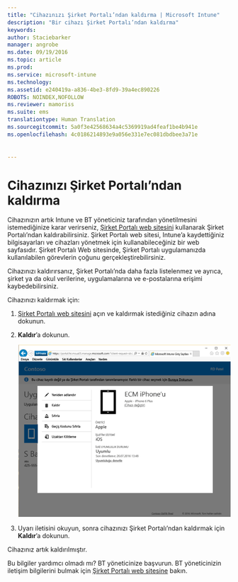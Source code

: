 ```yaml
---
title: "Cihazınızı Şirket Portalı’ndan kaldırma | Microsoft Intune"
description: "Bir cihazı Şirket Portalı’ndan kaldırma"
keywords: 
author: Staciebarker
manager: angrobe
ms.date: 09/19/2016
ms.topic: article
ms.prod: 
ms.service: microsoft-intune
ms.technology: 
ms.assetid: e240419a-a836-4be3-8fd9-39a4ec890226
ROBOTS: NOINDEX,NOFOLLOW
ms.reviewer: mamoriss
ms.suite: ems
translationtype: Human Translation
ms.sourcegitcommit: 5a0f3e42568634a4c5369919ad4feaf1be4b941e
ms.openlocfilehash: 4c0186214893e9a056e331e7ec081dbdbee3a71e


---
```



# Cihazınızı Şirket Portalı’ndan kaldırma

Cihazınızın artık Intune ve BT yöneticiniz tarafından yönetilmesini istemediğinize karar verirseniz, [Şirket Portalı web sitesini](http://portal.manage.microsoft.com) kullanarak Şirket Portalı’ndan kaldırabilirsiniz. Şirket Portalı web sitesi, Intune’a kaydettiğiniz bilgisayarları ve cihazları yönetmek için kullanabileceğiniz bir web sayfasıdır. Şirket Portalı Web sitesinde, Şirket Portalı uygulamanızda kullanılabilen görevlerin çoğunu gerçekleştirebilirsiniz.

Cihazınızı kaldırırsanız, Şirket Portalı’nda daha fazla listelenmez ve ayrıca, şirket ya da okul verilerine, uygulamalarına ve e-postalarına erişimi kaybedebilirsiniz.

Cihazınızı kaldırmak için:

1.  [Şirket Portalı web sitesini](http://portal.manage.microsoft.com) açın ve kaldırmak istediğiniz cihazın adına dokunun.

2.  **Kaldır**’a dokunun.

    ![Şirket Portalı web sitesinde cihaz kaldırma seçeneği](./media/iwp-screen-with-all-options.png)

3. Uyarı iletisini okuyun, sonra cihazınızı Şirket Portalı’ndan kaldırmak için **Kaldır**’a dokunun.

Cihazınız artık kaldırılmıştır.

Bu bilgiler yardımcı olmadı mı? BT yöneticinize başvurun. BT yöneticinizin iletişim bilgilerini bulmak için [Şirket Portalı web sitesine](http://portal.manage.microsoft.com) bakın.



<!--HONumber=Oct16_HO2-->


